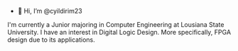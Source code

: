 - 👋 Hi, I’m @cyildirim23

I'm currently a Junior majoring in Computer Engineering at Lousiana State University.
I have an interest in Digital Logic Design. More specifically, FPGA design due to its applications.

<!---
cyildirim23/cyildirim23 is a ✨ special ✨ repository because its `README.md` (this file) appears on your GitHub profile.
You can click the Preview link to take a look at your changes.
--->
